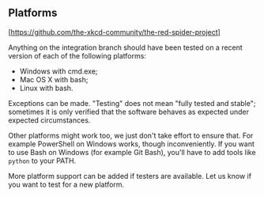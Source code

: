 Platforms
---------

[https://github.com/the-xkcd-community/the-red-spider-project]


Anything on the integration branch should have been tested on a recent version of each of the following platforms:

 -  Windows with cmd.exe;
 -  Mac OS X with bash;
 -  Linux with bash.

Exceptions can be made. "Testing" does not mean "fully tested and stable"; sometimes it is only verified that the software behaves as expected under expected circumstances.

Other platforms might work too, we just don't take effort to ensure
that. For example PowerShell on Windows works, though inconveniently.
If you want to use Bash on Windows (for example Git Bash), you'll have
to add tools like `python` to your PATH.

More platform support can be added if testers are available. Let us
know if you want to test for a new platform.
